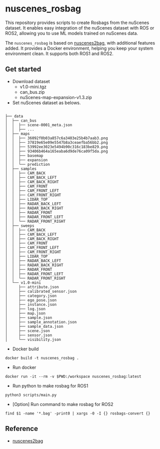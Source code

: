 # nuscenes_rosbag

This repository provides scripts to create Rosbags from the nuScenes dataset.
It enables easy integration of the nuScenes dataset with ROS or ROS2, allowing you to use ML models trained on nuScenes data.

The `nuscenes_rosbag` is based on [nuscenes2bag](https://github.com/foxglove/nuscenes2bag), with additional features added.
It provides a Docker environment, helping you keep your system environment clean.
It supports both ROS1 and ROS2.

## Get started

- Download dataset
  - v1.0-mini.tgz
  - can_bus.zip
  - nuScenes-map-expansion-v1.3.zip
- Set nuScenes dataset as belows.

```

├── data
│  ├── can_bus
│  │  ├── scene-0001_meta.json
│  │  ├── ...
│  ├── maps
│  │  ├── 36092f0b03a857c6a3403e25b4b7aab3.png
│  │  ├── 37819e65e09e5547b8a3ceaefba56bb2.png
│  │  ├── 53992ee3023e5494b90c316c183be829.png
│  │  ├── 93406b464a165eaba6d9de76ca09f5da.png
│  │  ├── basemap
│  │  ├── expansion
│  │  └── prediction
│  ├── samples
│  │  ├── CAM_BACK
│  │  ├── CAM_BACK_LEFT
│  │  ├── CAM_BACK_RIGHT
│  │  ├── CAM_FRONT
│  │  ├── CAM_FRONT_LEFT
│  │  ├── CAM_FRONT_RIGHT
│  │  ├── LIDAR_TOP
│  │  ├── RADAR_BACK_LEFT
│  │  ├── RADAR_BACK_RIGHT
│  │  ├── RADAR_FRONT
│  │  ├── RADAR_FRONT_LEFT
│  │  └── RADAR_FRONT_RIGHT
│  ├── sweeps
│  │  ├── CAM_BACK
│  │  ├── CAM_BACK_LEFT
│  │  ├── CAM_BACK_RIGHT
│  │  ├── CAM_FRONT
│  │  ├── CAM_FRONT_LEFT
│  │  ├── CAM_FRONT_RIGHT
│  │  ├── LIDAR_TOP
│  │  ├── RADAR_BACK_LEFT
│  │  ├── RADAR_BACK_RIGHT
│  │  ├── RADAR_FRONT
│  │  ├── RADAR_FRONT_LEFT
│  │  └── RADAR_FRONT_RIGHT
│  └── v1.0-mini
│     ├── attribute.json
│     ├── calibrated_sensor.json
│     ├── category.json
│     ├── ego_pose.json
│     ├── instance.json
│     ├── log.json
│     ├── map.json
│     ├── sample.json
│     ├── sample_annotation.json
│     ├── sample_data.json
│     ├── scene.json
│     ├── sensor.json
│     └── visibility.json
```

- Docker build

```
docker build -t nuscenes_rosbag .
```

- Run docker

```
docker run -it --rm -v $PWD:/workspace nuscenes_rosbag:latest 
```

- Run python to make rosbag for ROS1


```
python3 scripts/main.py
```

- [Option] Run command to make rosbag for ROS2

```
find $1 -name '*.bag' -print0 | xargs -0 -I {} rosbags-convert {}
```

## Reference

- [nuscenes2bag](https://github.com/foxglove/nuscenes2bag)

